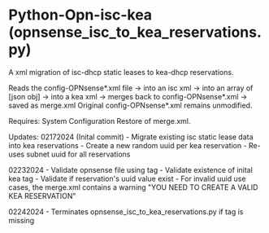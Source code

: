 # Python-Opn-isc-kea (opnsense_isc_to_kea_reservations.py)

A xml migration of isc-dhcp static leases to kea-dhcp reservations.

Reads the config-OPNsense*.xml file -> into an
isc xml -> into an array of [json obj] -> into a kea xml
-> merges back to config-OPNsense*.xml -> saved as merge.xml
Original config-OPNsense*.xml remains unmodified.

Requires: System Configuration Restore of merge.xml.

Updates:
02172024 (Inital commit) 
    - Migrate existing isc static lease data into kea reservations
    - Create a new random uuid per kea reservation
    - Re-uses subnet uuid for all reservations

02232024
    - Validate opnsense file using <opnsense> tag
    - Validate existence of inital kea <reservation> tag
    - Validate if reservation's uuid value exist
    - For invalid uuid use cases, the merge.xml
    contains a <uuid> warning "YOU NEED TO CREATE 
    A VALID KEA RESERVATION"
    
02242024
    - Terminates opnsense_isc_to_kea_reservations.py
    if <opnsense> tag is missing

     















